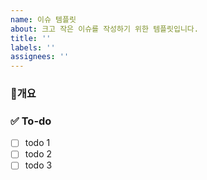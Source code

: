 ```yaml
---
name: 이슈 템플릿
about: 크고 작은 이슈를 작성하기 위한 템플릿입니다.
title: ''
labels: ''
assignees: ''
---
```


### 📝개요

<!-- 간단한 설명 작성하기 -->

### ✅ To-do

<!-- 해당 작업을 수행하기 위해 해야 할 하위 태스크를 작성하기 -->

- [ ] todo 1
- [ ] todo 2
- [ ] todo 3
